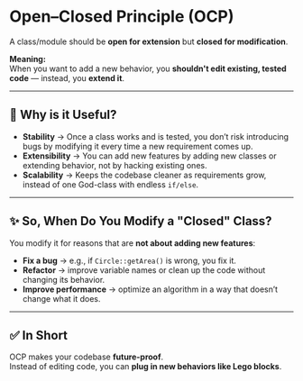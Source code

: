 # Open–Closed Principle (OCP)

A class/module should be **open for extension** but **closed for modification**.

**Meaning:**  
When you want to add a new behavior, you **shouldn't edit existing, tested code** — instead, you **extend it**.

---

## 🚀 Why is it Useful?

- **Stability** → Once a class works and is tested, you don’t risk introducing bugs by modifying it every time a new requirement comes up.  
- **Extensibility** → You can add new features by adding new classes or extending behavior, not by hacking existing ones.  
- **Scalability** → Keeps the codebase cleaner as requirements grow, instead of one God-class with endless `if/else`.

---

## ✨ So, When Do You Modify a "Closed" Class?

You modify it for reasons that are **not about adding new features**:

- **Fix a bug** → e.g., if `Circle::getArea()` is wrong, you fix it.  
- **Refactor** → improve variable names or clean up the code without changing its behavior.  
- **Improve performance** → optimize an algorithm in a way that doesn’t change what it does.  

---

## ✅ In Short

OCP makes your codebase **future-proof**.  
Instead of editing code, you can **plug in new behaviors like Lego blocks**.
